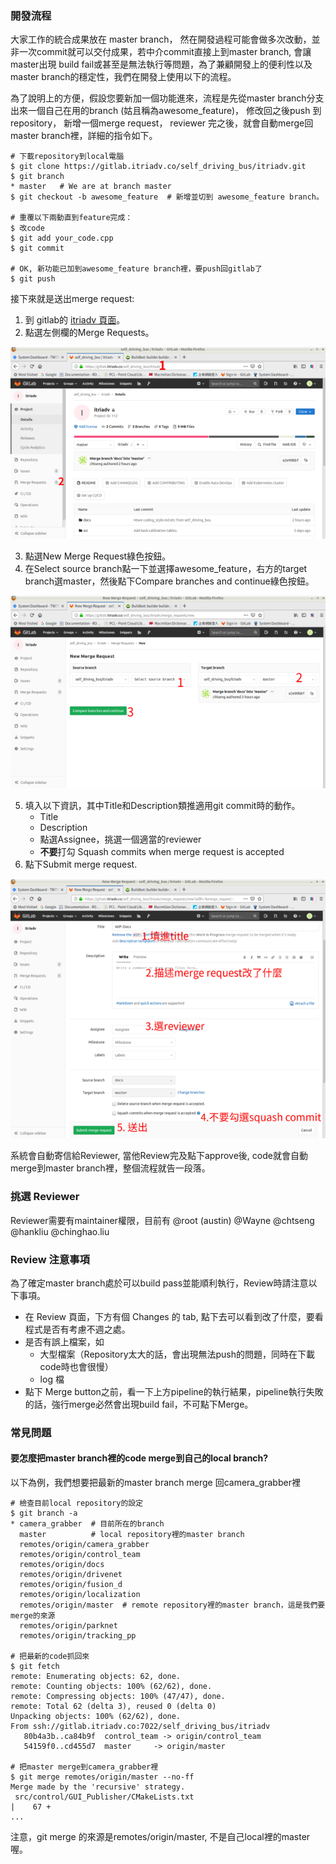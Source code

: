 ### 開發流程

大家工作的統合成果放在 master branch，
然在開發過程可能會做多次改動，並非一次commit就可以交付成果，若中介commit直接上到master
branch, 會讓master出現 build
fail或甚至是無法執行等問題，為了兼顧開發上的便利性以及master
branch的穩定性，我們在開發上使用以下的流程。

為了說明上的方便，假設您要新加一個功能進來，流程是先從master
branch分支出來一個自己在用的branch (姑且稱為awesome_feature)，
修改回之後push 到repository，
新增一個merge request，
reviewer 完之後，就會自動merge回master branch裡，詳細的指令如下。

```
# 下載repository到local電腦
$ git clone https://gitlab.itriadv.co/self_driving_bus/itriadv.git
$ git branch
* master   # We are at branch master
$ git checkout -b awesome_feature  # 新增並切到 awesome_feature branch。

# 重覆以下兩動直到feature完成：
$ 改code
$ git add your_code.cpp
$ git commit

# OK, 新功能已加到awesome_feature branch裡，要push回gitlab了
$ git push
```

接下來就是送出merge request:
1. 到 gitlab的 [itriadv 頁面](https://gitlab.itriadv.co/self_driving_bus/itriadv)。
2. 點選左側欄的Merge Requests。

![init_nav.png](images/init_nav.png)

3. 點選New Merge Request綠色按鈕。
4. 在Select source branch點一下並選擇awesome_feature，右方的target branch選master，然後點下Compare branches and continue綠色按鈕。

![new_mr.png](images/new_mr.png)

5. 填入以下資訊，其中Title和Description類推適用git commit時的動作。
    * Title
    * Description
    * 點選Assignee，挑選一個適當的reviewer
    * **不要**打勾 Squash commits when merge request is accepted
6. 點下Submit merge request.

![new_mr.png](images/submit_mr.png)


系統會自動寄信給Reviewer, 當他Review完及點下approve後, code就會自動merge到master branch裡，整個流程就告一段落。

### 挑選 Reviewer

Reviewer需要有maintainer權限，目前有
@root (austin)
@Wayne
@chtseng
@hankliu
@chinghao.liu

### Review 注意事項

為了確定master branch處於可以build pass並能順利執行，Review時請注意以下事項。

- 在 Review 頁面，下方有個 Changes 的 tab, 點下去可以看到改了什麼，要看程式是否有考慮不週之處。
- 是否有誤上檔案，如
  * 大型檔案（Repository太大的話，會出現無法push的問題，同時在下載code時也會很慢）
  * log 檔
- 點下 Merge button之前，看一下上方pipeline的執行結果，pipeline執行失敗的話，強行merge必然會出現build fail，不可點下Merge。

### 常見問題

#### 要怎麼把master branch裡的code merge到自己的local branch?

以下為例，我們想要把最新的master branch merge 回camera_grabber裡

```
# 檢查目前local repository的設定
$ git branch -a
* camera_grabber  # 目前所在的branch
  master          # local repository裡的master branch
  remotes/origin/camera_grabber
  remotes/origin/control_team
  remotes/origin/docs
  remotes/origin/drivenet
  remotes/origin/fusion_d
  remotes/origin/localization
  remotes/origin/master  # remote repository裡的master branch，這是我們要merge的來源
  remotes/origin/parknet
  remotes/origin/tracking_pp

# 把最新的code抓回來
$ git fetch
remote: Enumerating objects: 62, done.
remote: Counting objects: 100% (62/62), done.
remote: Compressing objects: 100% (47/47), done.
remote: Total 62 (delta 3), reused 0 (delta 0)
Unpacking objects: 100% (62/62), done.
From ssh://gitlab.itriadv.co:7022/self_driving_bus/itriadv
   80b4a3b..ca84b9f  control_team -> origin/control_team
   54159f0..cd455d7  master     -> origin/master

# 把master merge到camera_grabber裡
$ git merge remotes/origin/master --no-ff
Merge made by the 'recursive' strategy.
 src/control/GUI_Publisher/CMakeLists.txt                                         |    67 +
...
```

注意，git merge 的來源是remotes/origin/master, 不是自己local裡的master喔。


